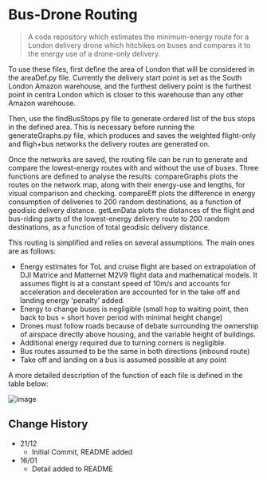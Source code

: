 # Bus-Drone Routing
> A code repository which estimates the minimum-energy route for a London delivery drone which hitchikes on buses and compares it to the energy use of a drone-only delivery.

To use these files, first define the area of London that will be considered in the areaDef.py file. Currently the delivery start point is set as the South London Amazon warehouse, and the furthest delivery point is the furthest point in centra London which is closer to this warehouse than any other Amazon warehouse.

Then, use the findBusStops.py file to generate ordered list of the bus stops in the defined area. This is necessary before running the generateGraphs.py file, which produces and saves the weighted flight-only and fligh+bus networks the delivery routes are generated on.

Once the networks are saved, the routing file can be run to generate and compare the lowest-energy routes with and without the use of buses. Three functions are defined to analyse the results:
compareGraphs plots the routes on the network map, along with their energy-use and lengths, for visual comparison and checking.
compareEff plots the difference in energy consumption of deliveries to 200 random destinations, as a function of geodisic delivery distance.
getLenData plots the distances of the flight and bus-riding parts of the lowest-energy delivery route to 200 random destinations, as a function of total geodisic delivery distance.  

This routing is simplified and relies on several assumptions. The main ones are as follows:
- Energy estimates for ToL and cruise flight are based on extrapolation of DJI Matrice and Matternet M2V9 flight data and mathematical models. It assumes flight is at a constant speed of 10m/s and accounts for acceleration and deceleration are accounted for in the take off and landing energy 'penalty' added.
- Energy to change buses is negligible (small hop to waiting point, then back to bus = short hover period with minimal height change)
- Drones must follow roads because of debate surrounding the ownership of airspace directly above housing, and the variable height of buildings.
- Additional energy required due to turning corners is negligible.
- Bus routes assumed to be the same in both directions (inbound route)
- Take off and landing on a bus is assumed possible at any point

A more detailed description of the function of each file is defined in the table below:

![image](https://user-images.githubusercontent.com/56299537/212643740-413206fa-cbab-4123-a48a-b3742317587d.png)




## Change History

* 21/12
    * Initial Commit, README added
* 16/01
   * Detail added to README

